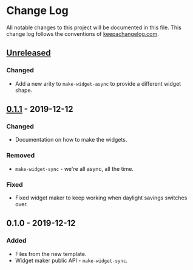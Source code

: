 # Change Log
All notable changes to this project will be documented in this file. This change log follows the conventions of [keepachangelog.com](http://keepachangelog.com/).

## [Unreleased]
### Changed
- Add a new arity to `make-widget-async` to provide a different widget shape.

## [0.1.1] - 2019-12-12
### Changed
- Documentation on how to make the widgets.

### Removed
- `make-widget-sync` - we're all async, all the time.

### Fixed
- Fixed widget maker to keep working when daylight savings switches over.

## 0.1.0 - 2019-12-12
### Added
- Files from the new template.
- Widget maker public API - `make-widget-sync`.

[Unreleased]: https://github.com/your-name/day9/compare/0.1.1...HEAD
[0.1.1]: https://github.com/your-name/day9/compare/0.1.0...0.1.1
